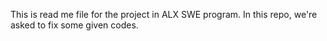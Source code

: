 This is read me file for the project  in ALX SWE program.
In this repo, we're asked to fix some given codes.